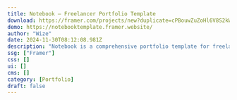 ```yaml
---
title: Notebook — Freelancer Portfolio Template
download: https://framer.com/projects/new?duplicate=cPBouwZuZoHl6V8S2kWm&via=the0teo&duplicateType=siteTemplate
demo: https://notebooktemplate.framer.website/
author: "Wize"
date: 2024-11-30T08:12:08.981Z
description: "Notebook is a comprehensive portfolio template for freelancers or for people looking to get a new job by effectively showcasing their work and their experience."
ssg: ["Framer"]
css: []
ui: []
cms: []
category: [Portfolio]
draft: false
---
```

